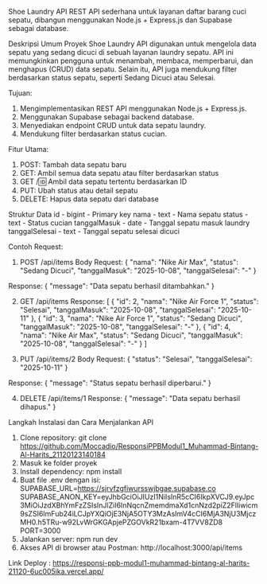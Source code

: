 Shoe Laundry API
REST API sederhana untuk layanan daftar barang cuci sepatu, dibangun menggunakan Node.js + Express.js dan Supabase sebagai database.

Deskripsi Umum Proyek
Shoe Laundry API digunakan untuk mengelola data sepatu yang sedang dicuci di sebuah layanan laundry sepatu. API ini memungkinkan pengguna untuk menambah, membaca, memperbarui, dan menghapus (CRUD) data sepatu. Selain itu, API juga mendukung filter berdasarkan status sepatu, seperti Sedang Dicuci atau Selesai.

Tujuan:
1. Mengimplementasikan REST API menggunakan Node.js + Express.js.
2. Menggunakan Supabase sebagai backend database.
3. Menyediakan endpoint CRUD untuk data sepatu laundry.
4. Mendukung filter berdasarkan status cucian.

Fitur Utama:
1. POST: Tambah data sepatu baru
2. GET: Ambil semua data sepatu atau filter berdasarkan status
3. GET /:id: Ambil data sepatu tertentu berdasarkan ID
4. PUT: Ubah status atau detail sepatu
5. DELETE: Hapus data sepatu dari database

Struktur Data 
id - bigint - Primary key
nama - text - Nama sepatu
status - text - Status cucian
tanggalMasuk - date - Tanggal sepatu masuk laundry
tanggalSelesai - text - Tanggal sepatu selesai dicuci

Contoh Request:
1. POST /api/items
Body Request:
{
  "nama": "Nike Air Max",
  "status": "Sedang Dicuci",
  "tanggalMasuk": "2025-10-08",
  "tanggalSelesai": "-"
}

Response:
{
  "message": "Data sepatu berhasil ditambahkan."
}

2. GET /api/items
Response:
[
    {
        "id": 2,
        "nama": "Nike Air Force 1",
        "status": "Selesai",
        "tanggalMasuk": "2025-10-08",
        "tanggalSelesai": "2025-10-11"
    },
    {
        "id": 3,
        "nama": "Nike Air Force 1",
        "status": "Sedang Dicuci",
        "tanggalMasuk": "2025-10-08",
        "tanggalSelesai": "-"
    },
    {
        "id": 4,
        "nama": "Nike Air Max",
        "status": "Sedang Dicuci",
        "tanggalMasuk": "2025-10-08",
        "tanggalSelesai": "-"
    }
]

3. PUT /api/items/2
Body Request:
{
  "status": "Selesai",
  "tanggalSelesai": "2025-10-11"
}

Response:
{
  "message": "Status sepatu berhasil diperbarui."
}

4. DELETE /api/items/1
Response:
{
  "message": "Data sepatu berhasil dihapus."
}

Langkah Instalasi dan Cara Menjalankan API

1. Clone repository: git clone https://github.com/Moccadio/ResponsiPPBModul1_Muhammad-Bintang-Al-Harits_21120123140184
2. Masuk ke folder proyek
3. Install dependency: npm install
4. Buat file .env dengan isi:
SUPABASE_URL=https://sjrvfzgfiwursswjbgae.supabase.co
SUPABASE_ANON_KEY=eyJhbGciOiJIUzI1NiIsInR5cCI6IkpXVCJ9.eyJpc3MiOiJzdXBhYmFzZSIsInJlZiI6InNqcnZmemdmaXd1cnNzd2piZ2FlIiwicm9sZSI6ImFub24iLCJpYXQiOjE3NjA5OTY3MzAsImV4cCI6MjA3NjU3MjczMH0.h5TRu-w92LvWrGKGApjePZGOVkR21bxam-4T7VV8ZD8
PORT=3000
5. Jalankan server: npm run dev
6. Akses API di browser atau Postman: http://localhost:3000/api/items

Link Deploy : https://responsi-ppb-modul1-muhammad-bintang-al-harits-21120-6uc005ika.vercel.app/